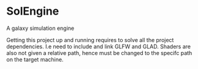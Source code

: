 # SolEngine
A galaxy simulation engine

Getting this project up and running requires to solve all the project dependencies. 
I.e need to include and link GLFW and GLAD. Shaders are also not given a relative path,
hence must be changed to the specifc path on the target machine. 
